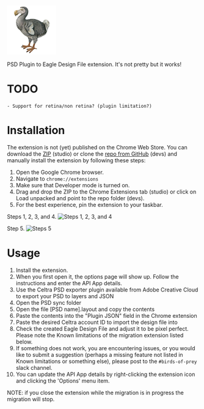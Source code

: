 ![Logo](https://github.com/daveyclayton/dodo/blob/master/assets/icon128.png)

PSD Plugin to Eagle Design File extension. It's not pretty but it works!

# TODO
    - Support for retina/non retina? (plugin limitation?)
# Installation
The extension is not (yet) published on the Chrome Web Store. You can download the [ZIP](https://drive.google.com/file/d/1deo_b8cliPp8AZ2w6N8ax5-sSB67nW8h/view?usp=drive_link) (studio) or clone the [repo from GitHub](https://github.com/daveyclayton/dodo) (devs) and manually install the extension by following these steps:
1. Open the Google Chrome browser.
2. Navigate to `chrome://extensions`
3. Make sure that Developer mode is turned on.
4. Drag and drop the ZIP to the Chrome Extensions tab (studio) or click on Load unpacked and point to the repo folder (devs).
5. For the best experience, pin the extension to your taskbar.

Steps 1, 2, 3, and 4.
![Steps 1, 2, 3, and 4](https://github.com/celtra/birdsOfPrey/blob/master/assets/install_extension.png)

Step 5.
![Steps 5](https://github.com/celtra/birdsOfPrey/blob/master/assets/pin_to_taskbar.png)

# Usage
1. Install the extension.
2. When you first open it, the options page will show up. Follow the instructions and enter the API App details.
3. Use the Celtra PSD exporter plugin available from Adobe Creative Cloud to export your PSD to layers and JSON
4. Open the PSD sync folder
5. Open the file [PSD name].layout and copy the contents
6. Paste the contents into the "Plugin JSON" field in the Chrome extension
7. Paste the desired Celtra account ID to import the design file into
8. Check the created Eagle Design File and adjust it to be pixel perfect. Please note the Known limitations of the migration extension listed below.
9. If something does not work, you are encountering issues, or you would like to submit a suggestion (perhaps a missing feature not listed in Known limitations or something else), please post to the `#birds-of-prey` slack channel.
10. You can update the API App details by right-clicking the extension icon and clicking the 'Options' menu item.

NOTE: if you close the extension while the migration is in progress the migration will stop.